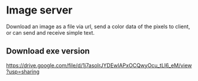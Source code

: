 # Image server

Download an image as a file via url, send a color data of the pixels to client, or can send and receive simple text.


## Download exe version

https://drive.google.com/file/d/1j7asolrJYDEwlAPxOCQwyOcu_tLl6_eM/view?usp=sharing
